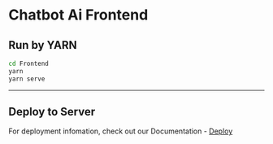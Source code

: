 # Chatbot Ai Frontend

## Run by YARN

```bash
cd Frontend
yarn
yarn serve
```

---

## Deploy to Server

For deployment infomation, check out our Documentation - [Deploy](https://docs.chatbot-ai.ga/use/deploy.html)